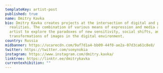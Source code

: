 ```yaml
---
templateKey: artist-post
published: true
name: Dmitry Kavka
bio: Dmitry Kavka creates projects at the intersection of digital and physical
  realities. The combination of various means of expression and media allows the
  artist to explore the paradoxes of new sensitivity, social shifts, and
  transformations of images in the digital environment.
country: Russia
midbanner: https://ucarecdn.com/9af7d1a4-bb09-44f0-ae2a-07d3ca61c8e8/
twitter: https://twitter.com/sonynokia
instagram: https://www.instagram.com/dmitry.kavka/
linktree: https://linktr.ee/dmitrykavka
currentexhibition: ""
---
```

